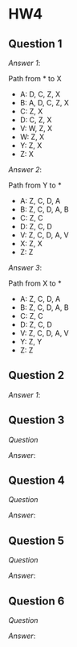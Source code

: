 # HW4

## Question 1
*Answer 1*: 

Path from * to X
- A: D, C, Z, X
- B: A, D, C, Z, X
- C: Z, X
- D: C, Z, X
- V: W, Z, X
- W: Z, X
- Y: Z, X
- Z: X

*Answer 2*:

Path from Y to *
- A: Z, C, D, A
- B: Z, C, D, A, B
- C: Z, C
- D: Z, C, D
- V: Z, C, D, A, V
- X: Z, X
- Z: Z
    
*Answer 3*:

Path from X to *
- A: Z, C, D, A
- B: Z, C, D, A, B
- C: Z, C
- D: Z, C, D
- V: Z, C, D, A, V
- Y: Z, Y
- Z: Z

## Question 2

*Answer 1*: 


    
## Question 3
*Question*



*Answer*: 
   
## Question 4
*Question*



*Answer*: 


## Question 5
*Question*



*Answer*: 

## Question 6
*Question*



*Answer*: 
